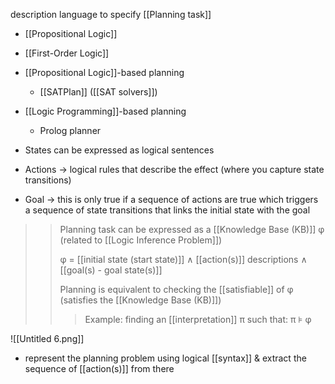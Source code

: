 description language to specify [[Planning task]]
- [[Propositional Logic]]
- [[First-Order Logic]]

-  [[Propositional Logic]]-based planning
	- [[SATPlan]] ([[SAT solvers]])
-  [[Logic Programming]]-based planning
	- Prolog planner

- States can be expressed as logical sentences
- Actions → logical rules that describe the effect (where you capture state transitions)

- Goal → this is only true if a sequence of actions are true which triggers a sequence of state transitions that links the initial state with the goal

>> Planning task can be expressed as a 
>> [[Knowledge Base (KB)]] φ (related to [[Logic Inference Problem]]) 
>> 
>> φ = [[initial state (start state)]] ∧ [[action(s)]] descriptions ∧ [[goal(s) - goal state(s)]]
>> 
>> Planning is equivalent to checking the [[satisfiable]] of φ (satisfies the [[Knowledge Base (KB)]])
>>>Example: finding an [[interpretation]] π such that: π ⊧ φ

![[Untitled 6.png]]
- represent the planning problem using logical [[syntax]] & extract the sequence of [[action(s)]] from there